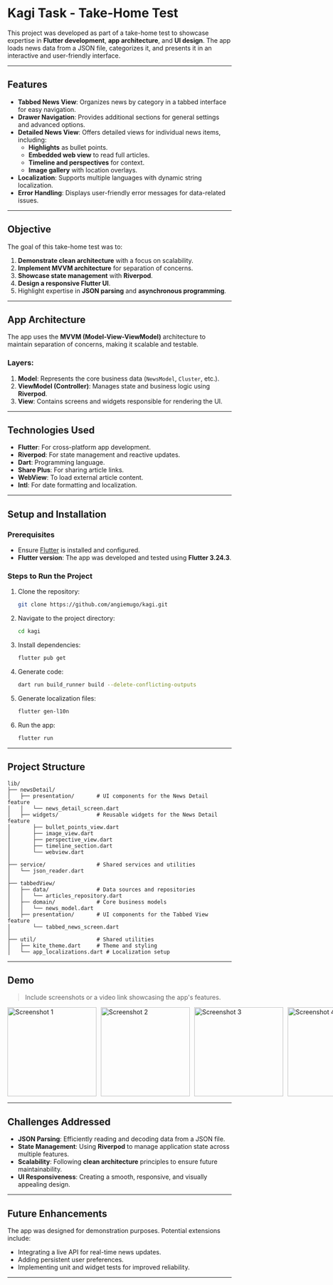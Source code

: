 # **Kagi Task - Take-Home Test**

This project was developed as part of a take-home test to showcase expertise in **Flutter development**, **app architecture**, and **UI design**. The app loads news data from a JSON file, categorizes it, and presents it in an interactive and user-friendly interface.

---

## **Features**
- **Tabbed News View**: Organizes news by category in a tabbed interface for easy navigation.
- **Drawer Navigation**: Provides additional sections for general settings and advanced options.
- **Detailed News View**: Offers detailed views for individual news items, including:
  - **Highlights** as bullet points.
  - **Embedded web view** to read full articles.
  - **Timeline and perspectives** for context.
  - **Image gallery** with location overlays.
- **Localization**: Supports multiple languages with dynamic string localization.
- **Error Handling**: Displays user-friendly error messages for data-related issues.

---

## **Objective**
The goal of this take-home test was to:
1. **Demonstrate clean architecture** with a focus on scalability.
2. **Implement MVVM architecture** for separation of concerns.
3. **Showcase state management** with **Riverpod**.
4. **Design a responsive Flutter UI**.
5. Highlight expertise in **JSON parsing** and **asynchronous programming**.

---

## **App Architecture**
The app uses the **MVVM (Model-View-ViewModel)** architecture to maintain separation of concerns, making it scalable and testable.

### Layers:
1. **Model**: Represents the core business data (`NewsModel`, `Cluster`, etc.).
2. **ViewModel (Controller)**: Manages state and business logic using **Riverpod**.
3. **View**: Contains screens and widgets responsible for rendering the UI.

---

## **Technologies Used**
- **Flutter**: For cross-platform app development.
- **Riverpod**: For state management and reactive updates.
- **Dart**: Programming language.
- **Share Plus**: For sharing article links.
- **WebView**: To load external article content.
- **Intl**: For date formatting and localization.

---

## **Setup and Installation**

### Prerequisites
- Ensure [Flutter](https://docs.flutter.dev/get-started/install) is installed and configured.
- **Flutter version**: The app was developed and tested using **Flutter 3.24.3**.

### Steps to Run the Project
1. Clone the repository:
   ```bash
   git clone https://github.com/angiemugo/kagi.git
   ```
2. Navigate to the project directory:
   ```bash
   cd kagi
   ```
3. Install dependencies:
   ```bash
   flutter pub get
   ```
4. Generate code:
   ```bash
   dart run build_runner build --delete-conflicting-outputs
   ```
5. Generate localization files:
   ```bash
   flutter gen-l10n
   ```
6. Run the app:
   ```bash
   flutter run
   ```

---

## **Project Structure**

```
lib/
├── newsDetail/
│   ├── presentation/       # UI components for the News Detail feature
│   │   └── news_detail_screen.dart
│   ├── widgets/            # Reusable widgets for the News Detail feature
│       ├── bullet_points_view.dart
│       ├── image_view.dart
│       ├── perspective_view.dart
│       ├── timeline_section.dart
│       └── webview.dart
│
├── service/                # Shared services and utilities
│   └── json_reader.dart
│
├── tabbedView/
│   ├── data/               # Data sources and repositories
│   │   └── articles_repository.dart
│   ├── domain/             # Core business models
│   │   └── news_model.dart
│   ├── presentation/       # UI components for the Tabbed View feature
│       └── tabbed_news_screen.dart
│
├── util/                   # Shared utilities
│   ├── kite_theme.dart     # Theme and styling
│   └── app_localizations.dart # Localization setup
```

---

## **Demo**
> Include screenshots or a video link showcasing the app's features.

<div style="display: flex; flex-wrap: nowrap; gap: 10px;">
  <img src="https://github.com/user-attachments/assets/345595a6-ee6c-479d-b90a-50dd9735ab25" alt="Screenshot 1" width="200">
  <img src="https://github.com/user-attachments/assets/0b4d212e-f78a-43fd-a2ff-d5aaf569b862" alt="Screenshot 2" width="200">
  <img src="https://github.com/user-attachments/assets/6680a763-7c8c-4e70-98e1-9dae0098e5ce" alt="Screenshot 3" width="200">
  <img src="https://github.com/user-attachments/assets/290870b2-8613-4d66-b58b-13909dd74a6e" alt="Screenshot 4" width="200">
</div>

---

## **Challenges Addressed**
- **JSON Parsing**: Efficiently reading and decoding data from a JSON file.
- **State Management**: Using **Riverpod** to manage application state across multiple features.
- **Scalability**: Following **clean architecture** principles to ensure future maintainability.
- **UI Responsiveness**: Creating a smooth, responsive, and visually appealing design.

---

## **Future Enhancements**
The app was designed for demonstration purposes. Potential extensions include:
- Integrating a live API for real-time news updates.
- Adding persistent user preferences.
- Implementing unit and widget tests for improved reliability.

--- 
